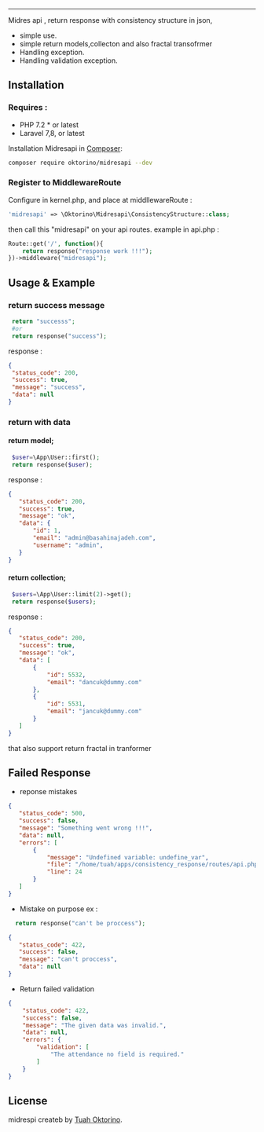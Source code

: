 <!-- <p align="center">
    <img src="https://raw.githubusercontent.com/nunomaduro/collision/stable/docs/logo.png" alt="Collision logo" width="480">
    <br>
    <img src="https://raw.githubusercontent.com/nunomaduro/collision/stable/docs/example.png" alt="Collision code example" height="300">
</p>

<p align="center">
  <a href="https://travis-ci.org/nunomaduro/collision"><img src="https://img.shields.io/travis/nunomaduro/collision/stable.svg" alt="Build Status"></img></a>
  <a href="https://scrutinizer-ci.com/g/nunomaduro/collision"><img src="https://img.shields.io/scrutinizer/g/nunomaduro/collision.svg" alt="Quality Score"></img></a>
  <a href="https://packagist.org/packages/nunomaduro/collision"><img src="https://poser.pugx.org/nunomaduro/collision/d/total.svg" alt="Total Downloads"></a>
  <a href="https://packagist.org/packages/nunomaduro/collision"><img src="https://poser.pugx.org/nunomaduro/collision/v/stable.svg" alt="Latest Stable Version"></a>
  <a href="https://packagist.org/packages/nunomaduro/collision"><img src="https://poser.pugx.org/nunomaduro/collision/license.svg" alt="License"></a>
</p> -->

---

Midres api , return response with consistency structure in json, 

* simple use.
* simple return models,collecton and also fractal transofrmer
* Handling exception.
* Handling validation exception.

## Installation 
### Requires :
* PHP 7.2 * or latest
* Laravel 7,8, or latest


Installation Midresapi in [Composer](https://getcomposer.org):

```bash
composer require oktorino/midresapi --dev
```

### Register to MiddlewareRoute

Configure in kernel.php, and place at middllewareRoute :
```php
'midresapi' => \Oktorino\Midresapi\ConsistencyStructure::class;
```

then call this "midresapi" on your api routes. example in api.php : 
```php
Route::get('/', function(){
    return response("response work !!!");
})->middleware("midresapi");
```
 ## Usage & Example 
 ### return success message
 ```php
  return "successs";
  #or
  return response("success");
 ```
response : 
 ```json
 {
  "status_code": 200,
  "success": true,
  "message": "success",
  "data": null
}
 ```
 ### return with data
 #### return model; 
 ```php
  $user=\App\User::first();
  return response($user);
 ```
response : 
 ```json
 {
    "status_code": 200,
    "success": true,
    "message": "ok",
    "data": {
        "id": 1,
        "email": "admin@basahinajadeh.com",
        "username": "admin",
    }
 }
 ```
  #### return collection; 
 ```php
  $users=\App\User::limit(2)->get();
  return response($users);
 ```
response : 
 ```json
 {
    "status_code": 200,
    "success": true,
    "message": "ok",
    "data": [
        {
            "id": 5532,
            "email": "dancuk@dummy.com"
        },
        {
            "id": 5531,
            "email": "jancuk@dummy.com"
        }
    ]
 }
 ```
 that also support return fractal in tranformer



 ## Failed Response
 * reponse mistakes
 ```json
 {
    "status_code": 500,
    "success": false,
    "message": "Something went wrong !!!",
    "data": null,
    "errors": [
        {
            "message": "Undefined variable: undefine_var",
            "file": "/home/tuah/apps/consistency_response/routes/api.php",
            "line": 24
        }
    ]
}
 ```
  * Mistake on purpose
  ex : 
```php
  return response("can't be proccess");
```
 ```json
{
    "status_code": 422,
    "success": false,
    "message": "can't proccess",
    "data": null
}
 ```

* Return failed validation
```json
{
    "status_code": 422,
    "success": false,
    "message": "The given data was invalid.",
    "data": null,
    "errors": {
        "validation": [
            "The attendance no field is required."
        ]
    }
}
```




## License


midrespi createb  by [Tuah Oktorino](https://www.linkedin.com/in/tuah-oktorino/).
